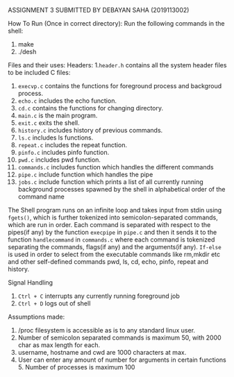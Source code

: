 ASSIGNMENT 3
SUBMITTED BY DEBAYAN SAHA (2019113002)

How To Run (Once in correct directory):
Run the following commands in the shell:
1. make
2. ./desh

Files and their uses:
Headers:
1.`header.h` contains all the system header files to be included
C files:
1. `execvp.c` contains the functions for foreground process and backgroud process. 
2. `echo.c` includes the echo function.
3. `cd.c` contains the functions for changing directory.
4. `main.c` is the main program.
5. `exit.c` exits the shell.
6. `history.c` includes history of previous commands.
7. `ls.c` includes ls functions.
8. `repeat.c` includes the repeat function.
9. `pinfo.c` includes pinfo function.
10. `pwd.c` includes pwd function.
11. `commands.c` includes function which handles the different commands
12. `pipe.c` include function which handles the pipe 
13. `jobs.c` include function which prints a list of all currently running background processes spawned by the shell in alphabetical order of the command name

The Shell program runs on an infinite loop and takes input from stdin using `fgets()`, which is further tokenized into semicolon-separated commands, which are run in order. Each command is separated with respect to the pipes(if any) by the function `execpipe` in `pipe.c` and then it sends it to the function `handlecommand` in `commands.c` where each command is tokenized separating the commands, flags(if any) and the arguments(if any).  `If-else` is used in order to select from the executable commands like rm,mkdir etc and other self-defined commands pwd, ls, cd, echo, pinfo, repeat and history.

Signal Handling
1. `Ctrl + C` interrupts any currently running foreground job
2. `Ctrl + D` logs out of shell 

Assumptions made:
1. /proc filesystem is accessible as is to any standard linux user.
2. Number of semicolon separated commands is maximum 50, with 2000 char as max length for each.
3. username, hostname and cwd are 1000 characters at max.
4. User can enter any amount of number for arguments in certain functions 
    5. Number of processes is maximum 100
